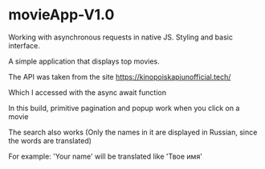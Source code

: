 # movieApp-V1.0

Working with asynchronous requests in native JS.  Styling and basic interface.

A simple application that displays top movies.

The API was taken from the site https://kinopoiskapiunofficial.tech/

Which I accessed with the async await function

In this build, primitive pagination and popup work when you click on a movie

The search also works (Only the names in it are displayed in Russian, since the words are translated)

For example: 'Your name' will be translated like 'Твое имя'
